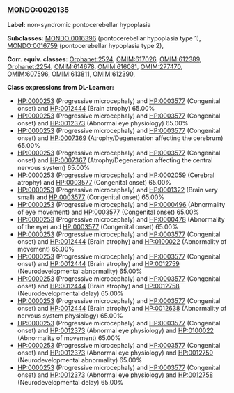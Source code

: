 
### [MONDO:0020135](http://purl.obolibrary.org/obo/MONDO_0020135)
**Label:** non-syndromic pontocerebellar hypoplasia

**Subclasses:** [MONDO:0016396](http://purl.obolibrary.org/obo/MONDO_0016396) (pontocerebellar hypoplasia type 1), [MONDO:0016759](http://purl.obolibrary.org/obo/MONDO_0016759) (pontocerebellar hypoplasia type 2), 

**Corr. equiv. classes:** [Orphanet:2524](http://www.orpha.net/ORDO/Orphanet_2524), [OMIM:617026](http://purl.obolibrary.org/obo/OMIM_617026), [OMIM:612389](http://purl.obolibrary.org/obo/OMIM_612389), [Orphanet:2254](http://www.orpha.net/ORDO/Orphanet_2254), [OMIM:614678](http://purl.obolibrary.org/obo/OMIM_614678), [OMIM:616081](http://purl.obolibrary.org/obo/OMIM_616081), [OMIM:277470](http://purl.obolibrary.org/obo/OMIM_277470), [OMIM:607596](http://purl.obolibrary.org/obo/OMIM_607596), [OMIM:613811](http://purl.obolibrary.org/obo/OMIM_613811), [OMIM:612390](http://purl.obolibrary.org/obo/OMIM_612390), 

**Class expressions from DL-Learner:**

- [HP:0000253](http://purl.obolibrary.org/obo/HP_0000253) (Progressive microcephaly) and [HP:0003577](http://purl.obolibrary.org/obo/HP_0003577) (Congenital onset) and [HP:0012444](http://purl.obolibrary.org/obo/HP_0012444) (Brain atrophy) 65.00%
- [HP:0000253](http://purl.obolibrary.org/obo/HP_0000253) (Progressive microcephaly) and [HP:0003577](http://purl.obolibrary.org/obo/HP_0003577) (Congenital onset) and [HP:0012373](http://purl.obolibrary.org/obo/HP_0012373) (Abnormal eye physiology) 65.00%
- [HP:0000253](http://purl.obolibrary.org/obo/HP_0000253) (Progressive microcephaly) and [HP:0003577](http://purl.obolibrary.org/obo/HP_0003577) (Congenital onset) and [HP:0007369](http://purl.obolibrary.org/obo/HP_0007369) (Atrophy/Degeneration affecting the cerebrum) 65.00%
- [HP:0000253](http://purl.obolibrary.org/obo/HP_0000253) (Progressive microcephaly) and [HP:0003577](http://purl.obolibrary.org/obo/HP_0003577) (Congenital onset) and [HP:0007367](http://purl.obolibrary.org/obo/HP_0007367) (Atrophy/Degeneration affecting the central nervous system) 65.00%
- [HP:0000253](http://purl.obolibrary.org/obo/HP_0000253) (Progressive microcephaly) and [HP:0002059](http://purl.obolibrary.org/obo/HP_0002059) (Cerebral atrophy) and [HP:0003577](http://purl.obolibrary.org/obo/HP_0003577) (Congenital onset) 65.00%
- [HP:0000253](http://purl.obolibrary.org/obo/HP_0000253) (Progressive microcephaly) and [HP:0001322](http://purl.obolibrary.org/obo/HP_0001322) (Brain very small) and [HP:0003577](http://purl.obolibrary.org/obo/HP_0003577) (Congenital onset) 65.00%
- [HP:0000253](http://purl.obolibrary.org/obo/HP_0000253) (Progressive microcephaly) and [HP:0000496](http://purl.obolibrary.org/obo/HP_0000496) (Abnormality of eye movement) and [HP:0003577](http://purl.obolibrary.org/obo/HP_0003577) (Congenital onset) 65.00%
- [HP:0000253](http://purl.obolibrary.org/obo/HP_0000253) (Progressive microcephaly) and [HP:0000478](http://purl.obolibrary.org/obo/HP_0000478) (Abnormality of the eye) and [HP:0003577](http://purl.obolibrary.org/obo/HP_0003577) (Congenital onset) 65.00%
- [HP:0000253](http://purl.obolibrary.org/obo/HP_0000253) (Progressive microcephaly) and [HP:0003577](http://purl.obolibrary.org/obo/HP_0003577) (Congenital onset) and [HP:0012444](http://purl.obolibrary.org/obo/HP_0012444) (Brain atrophy) and [HP:0100022](http://purl.obolibrary.org/obo/HP_0100022) (Abnormality of movement) 65.00%
- [HP:0000253](http://purl.obolibrary.org/obo/HP_0000253) (Progressive microcephaly) and [HP:0003577](http://purl.obolibrary.org/obo/HP_0003577) (Congenital onset) and [HP:0012444](http://purl.obolibrary.org/obo/HP_0012444) (Brain atrophy) and [HP:0012759](http://purl.obolibrary.org/obo/HP_0012759) (Neurodevelopmental abnormality) 65.00%
- [HP:0000253](http://purl.obolibrary.org/obo/HP_0000253) (Progressive microcephaly) and [HP:0003577](http://purl.obolibrary.org/obo/HP_0003577) (Congenital onset) and [HP:0012444](http://purl.obolibrary.org/obo/HP_0012444) (Brain atrophy) and [HP:0012758](http://purl.obolibrary.org/obo/HP_0012758) (Neurodevelopmental delay) 65.00%
- [HP:0000253](http://purl.obolibrary.org/obo/HP_0000253) (Progressive microcephaly) and [HP:0003577](http://purl.obolibrary.org/obo/HP_0003577) (Congenital onset) and [HP:0012444](http://purl.obolibrary.org/obo/HP_0012444) (Brain atrophy) and [HP:0012638](http://purl.obolibrary.org/obo/HP_0012638) (Abnormality of nervous system physiology) 65.00%
- [HP:0000253](http://purl.obolibrary.org/obo/HP_0000253) (Progressive microcephaly) and [HP:0003577](http://purl.obolibrary.org/obo/HP_0003577) (Congenital onset) and [HP:0012373](http://purl.obolibrary.org/obo/HP_0012373) (Abnormal eye physiology) and [HP:0100022](http://purl.obolibrary.org/obo/HP_0100022) (Abnormality of movement) 65.00%
- [HP:0000253](http://purl.obolibrary.org/obo/HP_0000253) (Progressive microcephaly) and [HP:0003577](http://purl.obolibrary.org/obo/HP_0003577) (Congenital onset) and [HP:0012373](http://purl.obolibrary.org/obo/HP_0012373) (Abnormal eye physiology) and [HP:0012759](http://purl.obolibrary.org/obo/HP_0012759) (Neurodevelopmental abnormality) 65.00%
- [HP:0000253](http://purl.obolibrary.org/obo/HP_0000253) (Progressive microcephaly) and [HP:0003577](http://purl.obolibrary.org/obo/HP_0003577) (Congenital onset) and [HP:0012373](http://purl.obolibrary.org/obo/HP_0012373) (Abnormal eye physiology) and [HP:0012758](http://purl.obolibrary.org/obo/HP_0012758) (Neurodevelopmental delay) 65.00%


